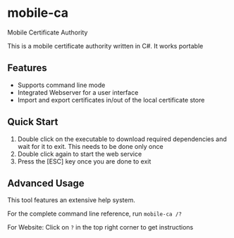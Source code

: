 # mobile-ca
Mobile Certificate Authority

This is a mobile certificate authority written in C#.
It works portable

## Features

- Supports command line mode
- Integrated Webserver for a user interface
- Import and export certificates in/out of the local certificate store

## Quick Start

1. Double click on the executable to download required dependencies and wait for it to exit. This needs to be done only once
2. Double click again to start the web service
3. Press the [ESC] key once you are done to exit

## Advanced Usage

This tool features an extensive help system.

For the complete command line reference, run `mobile-ca /?`

For Website: Click on `?` in the top right corner to get instructions

